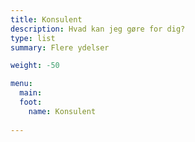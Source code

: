 ```yaml
---
title: Konsulent
description: Hvad kan jeg gøre for dig?
type: list
summary: Flere ydelser

weight: -50

menu:
  main:
  foot:
    name: Konsulent
    
---
```




